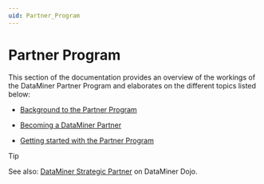 ```yaml
---
uid: Partner_Program
---
```


# Partner Program

This section of the documentation provides an overview of the workings of the DataMiner Partner Program and elaborates on the different topics listed below:

- [Background to the Partner Program](xref:Background_Partner_Program)

- [Becoming a DataMiner Partner](xref:Becoming_a_DataMiner_Partner)

- [Getting started with the Partner Program](xref:Getting_Started_with_the_Partner_Program)

> [!TIP]
> See also: [DataMiner Strategic Partner](https://community.dataminer.services/dataminer-partner-program/) on DataMiner Dojo.
